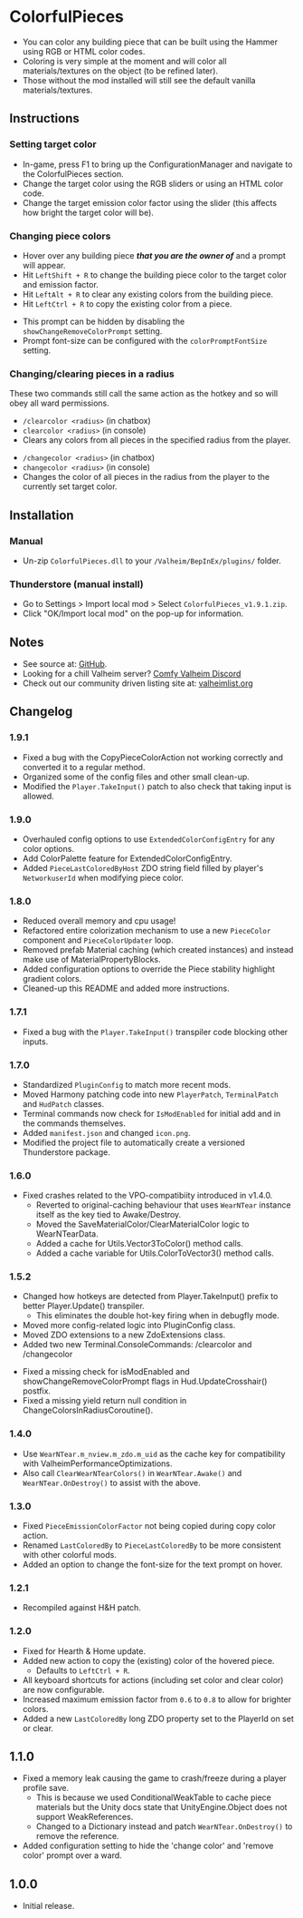 # ColorfulPieces

  * You can color any building piece that can be built using the Hammer using RGB or HTML color codes.
  * Coloring is very simple at the moment and will color all materials/textures on the object (to be refined later).
  * Those without the mod installed will still see the default vanilla materials/textures.

## Instructions

### Setting target color

  * In-game, press F1 to bring up the ConfigurationManager and navigate to the ColorfulPieces section.
  * Change the target color using the RGB sliders or using an HTML color code.
  * Change the target emission color factor using the slider (this affects how bright the target color will be).

### Changing piece colors

  * Hover over any building piece ***that you are the owner of*** and a prompt will appear.
  * Hit `LeftShift + R` to change the building piece color to the target color and emission factor.
  * Hit `LeftAlt + R` to clear any existing colors from the building piece.
  * Hit `LeftCtrl + R` to copy the existing color from a piece.

  - This prompt can be hidden by disabling the `showChangeRemoveColorPrompt` setting.
  - Prompt font-size can be configured with the `colorPromptFontSize` setting.

### Changing/clearing pieces in a radius

These two commands still call the same action as the hotkey and so will obey all ward permissions.

  * `/clearcolor <radius>` (in chatbox)
  * `clearcolor <radius>` (in console)
  * Clears any colors from all pieces in the specified radius from the player.

  - `/changecolor <radius>` (in chatbox)
  - `changecolor <radius>` (in console)
  - Changes the color of all pieces in the radius from the player to the currently set target color.

## Installation

### Manual

  * Un-zip `ColorfulPieces.dll` to your `/Valheim/BepInEx/plugins/` folder.

### Thunderstore (manual install)

  * Go to Settings > Import local mod > Select `ColorfulPieces_v1.9.1.zip`.
  * Click "OK/Import local mod" on the pop-up for information.

## Notes

  * See source at: [GitHub](https://github.com/redseiko/ComfyMods/tree/main/ColorfulPieces).
  * Looking for a chill Valheim server? [Comfy Valheim Discord](https://discord.gg/ameHJz5PFk)
  * Check out our community driven listing site at: [valheimlist.org](https://valheimlist.org/)

## Changelog

### 1.9.1

  * Fixed a bug with the CopyPieceColorAction not working correctly and converted it to a regular method.
  * Organized some of the config files and other small clean-up.
  * Modified the `Player.TakeInput()` patch to also check that taking input is allowed.

### 1.9.0

  * Overhauled config options to use `ExtendedColorConfigEntry` for any color options.
  * Add ColorPalette feature for ExtendedColorConfigEntry.
  * Added `PieceLastColoredByHost` ZDO string field filled by player's `NetworkuserId` when modifying piece color.

### 1.8.0

  * Reduced overall memory and cpu usage!
  * Refactored entire colorization mechanism to use a new `PieceColor` component and `PieceColorUpdater` loop.
  * Removed prefab Material caching (which created instances) and instead make use of MaterialPropertyBlocks.
  * Added configuration options to override the Piece stability highlight gradient colors.
  * Cleaned-up this README and added more instructions.

### 1.7.1

  * Fixed a bug with the `Player.TakeInput()` transpiler code blocking other inputs.

### 1.7.0

  * Standardized `PluginConfig` to match more recent mods.
  * Moved Harmony patching code into new `PlayerPatch`, `TerminalPatch` and `HudPatch` classes.
  * Terminal commands now check for `IsModEnabled` for initial add and in the commands themselves.
  * Added `manifest.json` and changed `icon.png`.
  * Modified the project file to automatically create a versioned Thunderstore package.

### 1.6.0

  * Fixed crashes related to the VPO-compatibiity introduced in v1.4.0.
    * Reverted to original-caching behaviour that uses `WearNTear` instance itself as the key tied to Awake/Destroy.
    * Moved the SaveMaterialColor/ClearMaterialColor logic to WearNTearData.
    * Added a cache for Utils.Vector3ToColor() method calls.
    * Added a cache variable for Utils.ColorToVector3() method calls.

### 1.5.2

  * Changed how hotkeys are detected from Player.TakeInput() prefix to better Player.Update() transpiler.
    * This eliminates the double hot-key firing when in debugfly mode.
  * Moved more config-related logic into PluginConfig class.
  * Moved ZDO extensions to a new ZdoExtensions class.
  * Added two new Terminal.ConsoleCommands: /clearcolor and /changecolor

  - Fixed a missing check for isModEnabled and showChangeRemoveColorPrompt flags in Hud.UpdateCrosshair() postfix.
  - Fixed a missing yield return null condition in ChangeColorsInRadiusCoroutine().

### 1.4.0

  * Use `WearNTear.m_nview.m_zdo.m_uid` as the cache key for compatibility with ValheimPerformanceOptimizations.
  * Also call `ClearWearNTearColors()` in `WearNTear.Awake()` and `WearNTear.OnDestroy()` to assist with the above.

### 1.3.0

  * Fixed `PieceEmissionColorFactor` not being copied during copy color action.
  * Renamed `LastColoredBy` to `PieceLastColoredBy` to be more consistent with other colorful mods.
  * Added an option to change the font-size for the text prompt on hover.

### 1.2.1

  * Recompiled against H&H patch.

### 1.2.0

  * Fixed for Hearth & Home update.
  * Added new action to copy the (existing) color of the hovered piece.
    * Defaults to `LeftCtrl + R`.
  * All keyboard shortcuts for actions (including set color and clear color) are now configurable.
  * Increased maximum emission factor from `0.6` to `0.8` to allow for brighter colors.
  * Added a new `LastColoredBy` long ZDO property set to the PlayerId on set or clear.

## 1.1.0

  * Fixed a memory leak causing the game to crash/freeze during a player profile save.
    * This is because we used ConditionalWeakTable to cache piece materials but the Unity docs state that
      UnityEngine.Object does not support WeakReferences.
    * Changed to a Dictionary instead and patch `WearNTear.OnDestroy()` to remove the reference.
  * Added configuration setting to hide the 'change color' and 'remove color' prompt over a ward.

## 1.0.0

  * Initial release.